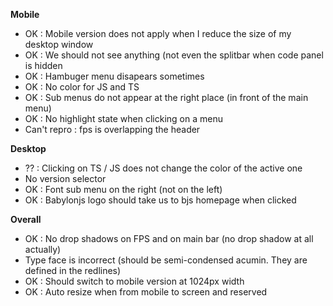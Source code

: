 **Mobile**

- OK : Mobile version does not apply when I reduce the size of my desktop window
- OK : We should not see anything (not even the splitbar when code panel is hidden
- OK : Hambuger menu disapears sometimes
- OK : No color for JS and TS
- OK : Sub menus do not appear at the right place (in front of the main menu)
- OK : No highlight state when clicking on a menu
- Can't repro : fps is overlapping the header

**Desktop**

- ?? : Clicking on TS / JS does not change the color of the active one
- No version selector
- OK : Font sub menu on the right (not on the left)
- OK : Babylonjs logo should take us to bjs homepage when clicked

**Overall**

- OK : No drop shadows on FPS and on main bar (no drop shadow at all actually)
- Type face is incorrect (should be semi-condensed acumin. They are defined in the redlines)
- OK : Should switch to mobile version at 1024px width
- OK : Auto resize when from mobile to screen and reserved